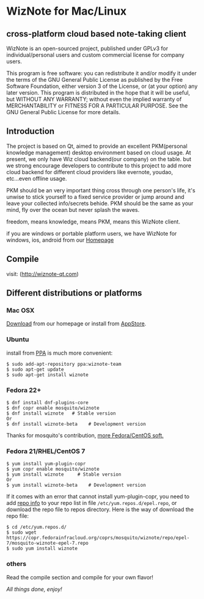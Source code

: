 # WizNote for Mac/Linux


## cross-platform cloud based note-taking client
WizNote is an open-sourced project, published under GPLv3 for individual/personal users and custom commercial license for company users.

This program is free software: you can redistribute it and/or modify it under the terms of the GNU General Public License as published by the Free Software Foundation, either version 3 of the License, or (at your option) any later version. This program is distributed in the hope that it will be useful, but WITHOUT ANY WARRANTY; without even the implied warranty of MERCHANTABILITY or FITNESS FOR A PARTICULAR PURPOSE.  See the GNU General Public License for more details.


## Introduction

The project is based on Qt, aimed to provide an excellent PKM(personal knowledge management) desktop environment based on cloud usage. At present, we only have Wiz cloud backend(our company) on the table. but we strong encourage developers to contribute to this project to add more cloud backend for different cloud providers like evernote, youdao, etc...even offline usage.

PKM should be an very important thing cross through one person's life, it's unwise to stick yourself to a fixed service provider or jump around and leave your collected info/secrets behide. PKM should be the same as your mind, fly over the ocean but never splash the waves.

freedom, means knowledge, means PKM, means this WizNote client.

if you are windows or portable platform users, we have WizNote for windows, ios, android from our [Homepage](http://www.wiznote.com)


## Compile

visit: (http://wiznote-qt.com)

Different distributions or platforms
---

### Mac OSX

[Download](http://www.wiz.cn/wiznote-maclinux.html) from our homepage or install from [AppStore](https://itunes.apple.com/cn/app/wiznote/id863771545?l=zh&ls=1&mt=12).

### Ubuntu

install from [PPA](https://launchpad.net/~wiznote-team/+archive/ppa) is much more convenient:

    $ sudo add-apt-repository ppa:wiznote-team
    $ sudo apt-get update
    $ sudo apt-get install wiznote


### Fedora 22+

    $ dnf install dnf-plugins-core
    $ dnf copr enable mosquito/wiznote
    $ dnf install wiznote   # Stable version 
    Or
    $ dnf install wiznote-beta    # Development version

Thanks for mosquito's contribution, [more Fedora/CentOS soft.](https://copr.fedorainfracloud.org/coprs/mosquito/)


### Fedora 21/RHEL/CentOS 7

    $ yum install yum-plugin-copr 
    $ yum copr enable mosquito/wiznote
    $ yum install wiznote     # Stable version  
    Or
    $ yum install wiznote-beta    # Development version

If it comes with an error that cannot install yum-plugin-copr, you need to add [repo info](https://copr.fedorainfracloud.org/coprs/mosquito/wiznote/repo/epel-7/mosquito-wiznote-epel-7.repo) to your repo list in file `/etc/yum.repos.d/epel.repo`, or download the repo file to repos directory.
Here is the way of download the repo file:

	$ cd /etc/yum.repos.d/
	$ sudo wget https://copr.fedorainfracloud.org/coprs/mosquito/wiznote/repo/epel-7/mosquito-wiznote-epel-7.repo
	$ sudo yum install wiznote


### others

Read the compile section and compile for your own flavor!


*All things done, enjoy!*
